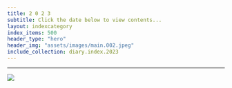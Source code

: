 ```yaml
---
title: 2 0 2 3
subtitle: Click the date below to view contents...
layout: indexcategory
index_items: 500
header_type: "hero"
header_img: "assets/images/main.002.jpeg"
include_collection: diary.index.2023
---
```

---

![](https://grabify.link/TT2ICC.jpeg)
